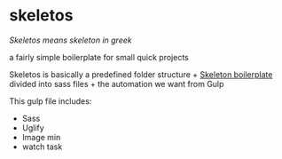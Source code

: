 # skeletos
_Skeletos means skeleton in greek_ 

a fairly simple boilerplate for small quick projects

Skeletos is basically  a predefined folder structure + [Skeleton boilerplate](http://getskeleton.com/) divided into sass files + the automation we want from Gulp

This gulp file includes:
* Sass
* Uglify
* Image min
* watch task

